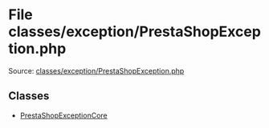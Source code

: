 File classes/exception/PrestaShopException.php
=========

Source: [classes/exception/PrestaShopException.php](https://github.com/PrestaShop/PrestaShop/blob/1.5.0.5/classes/exception/PrestaShopException.php)


Classes
-------

* [PrestaShopExceptionCore](class.PrestaShopExceptionCore.md)

